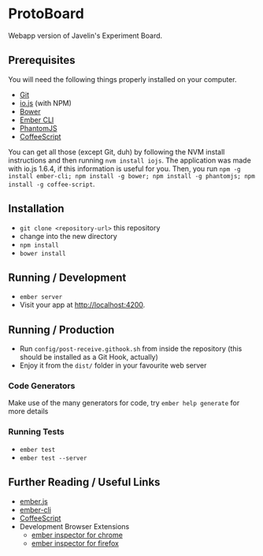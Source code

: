 # ProtoBoard

Webapp version of Javelin's Experiment Board.

## Prerequisites

You will need the following things properly installed on your computer.

* [Git](http://git-scm.com)
* [io.js](http://nodejs.org) (with NPM)
* [Bower](http://bower.io)
* [Ember CLI](http://www.ember-cli.com)
* [PhantomJS](http://phantomjs.org)
* [CoffeeScript](http://www.coffeescript.org)

You can get all those (except Git, duh) by following the NVM install
instructions and then running `nvm install iojs`. The application was
made with io.js 1.6.4, if this information is useful for you. Then, you
run `npm -g install ember-cli; npm install -g bower; npm install -g
phantomjs; npm install -g coffee-script`.

## Installation

* `git clone <repository-url>` this repository
* change into the new directory
* `npm install`
* `bower install`

## Running / Development

* `ember server`
* Visit your app at [http://localhost:4200](http://localhost:4200).

## Running / Production

* Run `config/post-receive.githook.sh` from inside the repository
  (this should be installed as a Git Hook, actually)
* Enjoy it from the `dist/` folder in your favourite web server

### Code Generators

Make use of the many generators for code, try `ember help generate` for more details

### Running Tests

* `ember test`
* `ember test --server`

## Further Reading / Useful Links

* [ember.js](http://emberjs.com)
* [ember-cli](http://www.ember-cli.com)
* [CoffeeScript](http://www.coffeescript.org)
* Development Browser Extensions
  * [ember inspector for chrome](https://chrome.google.com/webstore/detail/ember-inspector/bmdblncegkenkacieihfhpjfppoconhi)
  * [ember inspector for firefox](https://addons.mozilla.org/en-US/firefox/addon/ember-inspector/)
